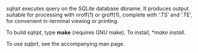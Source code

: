 _sqlrpt_ executes query on the SQLite database dbname.  It produces
output suitable for processing with nroff(1) or groff(1), complete
with ‘.TS’ and ‘.TE’, for convenient in-terminal viewing or printing.

To build _sqlrpt_, type **make** (requires GNU make).  To install, **make install*.  

To use _sqlprt_, see the accompanying man page.

